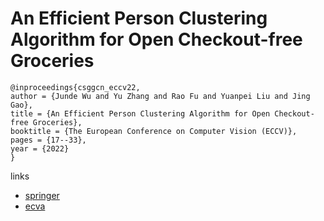 # An Efficient Person Clustering Algorithm for Open Checkout-free Groceries

```
@inproceedings{csggcn_eccv22,
author = {Junde Wu and Yu Zhang and Rao Fu and Yuanpei Liu and Jing Gao},
title = {An Efficient Person Clustering Algorithm for Open Checkout-free Groceries},
booktitle = {The European Conference on Computer Vision (ECCV)},
pages = {17--33},
year = {2022}
}
```

links
- [springer](https://link.springer.com/chapter/10.1007/978-3-031-19839-7_2)
- [ecva](https://www.ecva.net/papers/eccv_2022/papers_ECCV/html/5544_ECCV_2022_paper.php)

